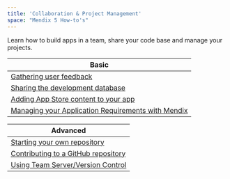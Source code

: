 ```yaml
---
title: 'Collaboration & Project Management'
space: "Mendix 5 How-to's"
---
```


Learn how to build apps in a team, share your code base and manage your projects.

| Basic
| ------------------------------------------------------------
| [Gathering user feedback](/howto50/gathering-user-feedback)
| [Sharing the development database](/howto50/sharing-the-development-database)
| [Adding App Store content to your app](/howto50/adding-app-store-content-to-your-app)
| [Managing your Application Requirements with Mendix](/howto50/managing-your-application-requirements-with-mendix)

| Advanced
| ------------------------------------------------------------
| [Starting your own repository](/howto50/starting-your-own-repository)
| [Contributing to a GitHub repository](/howto50/contributing-to-a-github-repository)
| [Using Team Server/Version Control](/howto50/using-team-server-version-control)
